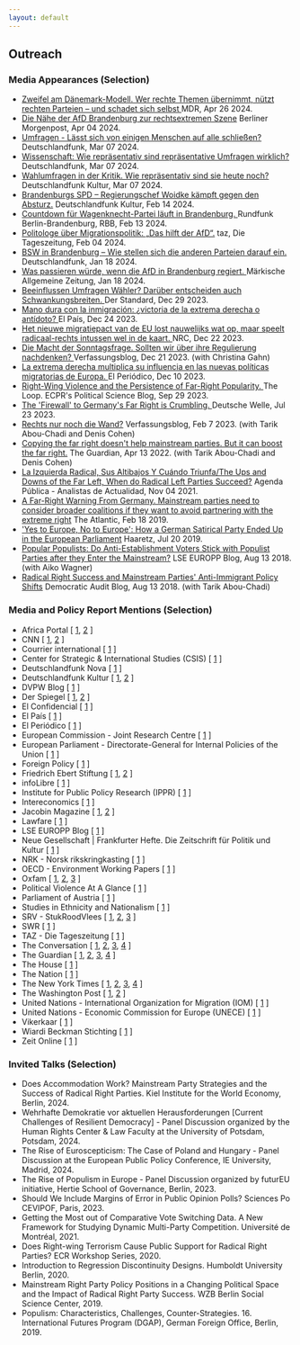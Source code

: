 ```yaml
---
layout: default
---
```

<h2>Outreach</h2>


<h3>Media Appearances (Selection)</h3>

<ul>

<li><a href= "https://www.mdr.de/wissen/psychologie-sozialwissenschaften/politische-strategie-gegen-die-afd-themen-uebernehmen-100.html">Zweifel am Dänemark-Modell. Wer rechte Themen übernimmt, nützt rechten Parteien – und schadet sich selbst </a> <it>MDR</it>, Apr 26 2024.</li>

<li><a href= "https://www.morgenpost.de/berlin/article242024164/Die-Naehe-der-AfD-Brandenburg-zur-rechtsextremen-Szene.html">Die Nähe der AfD Brandenburg zur rechtsextremen Szene</a> <it>Berliner Morgenpost</it>, Apr 04 2024.</li>

<li><a href= "https://www.deutschlandfunk.de/wackeliges-fundament-wie-repraesentativ-sind-repraesentative-umfragen-wirklich-dlf-b09611a3-100.html">Umfragen - Lässt sich von einigen Menschen auf alle schließen?</a> <it>Deutschlandfunk</it>, Mar 07 2024.</li>

<li><a href= "https://www.deutschlandfunk.de/wissenschaft-wie-repraesentativ-sind-repraesentative-umfragen-wirklich-dlf-82dd38a9-100.html">Wissenschaft: Wie repräsentativ sind repräsentative Umfragen wirklich?</a> <it>Deutschlandfunk</it>, Mar 07 2024.</li>

<li><a href= "https://www.deutschlandfunkkultur.de/wahlumfragen-in-der-kritik-wie-repraesentativ-sind-sie-heute-noch-dlf-kultur-f4d1e50d-100.html">Wahlumfragen in der Kritik. Wie repräsentativ sind sie heute noch?</a> <it>Deutschlandfunk Kultur</it>, Mar 07 2024.</li>

<li><a href= "https://www.deutschlandfunkkultur.de/brandenburgs-spd-regierungschef-woidke-kaempft-gegen-den-absturz-laenderreport-dlf-kultur-dd9b4265-100.html">Brandenburgs SPD – Regierungschef Woidke kämpft gegen den Absturz.</a> <it>Deutschlandfunk Kultur</it>, Feb 14 2024.</li>

<li><a href= "https://www.rbb24.de/politik/beitrag/2024/02/brandenburg-politi-parteien-bsw-landesverband-wagenknecht.html">Countdown für Wagenknecht-Partei läuft in Brandenburg. </a> <it>Rundfunk Berlin-Brandenburg, RBB</it>, Feb 13 2024.</li>

<li><a href= "https://taz.de/Politologe-ueber-Migrationspolitik/!5989700/"> Politologe über Migrationspolitik: „Das hilft der AfD“.</a> <it>taz, Die Tageszeitung</it>, Feb 04 2024.</li>

<li><a href= "https://www.deutschlandfunk.de/bsw-in-brandenburg-wie-stellen-sich-die-anderen-parteien-darauf-ein-dlf-62ff33ed-100.html">BSW in Brandenburg – Wie stellen sich die anderen Parteien darauf ein. </a> <it>Deutschlandfunk</it>, Jan 18 2024.</li>

<li><a href= "https://www.maz-online.de/brandenburg/was-wuerde-passieren-wenn-die-afd-in-brandenburg-regiert-7Y2OOW6MQ5HYRFIAPKEZQ5TFZQ.html">Was passieren würde, wenn die AfD in Brandenburg regiert. </a> <it>Märkische Allgemeine Zeitung</it>, Jan 18 2024.</li>

<li><a href= "https://www.derstandard.de/story/3000000198650/beeinflussen-umfragen-waehler-darueber-entscheiden-auch-schwankungsbreiten">Beeinflussen Umfragen Wähler? Darüber entscheiden auch Schwankungsbreiten. </a> <it>Der Standard</it>, Dec 29 2023.</li>

<li><a href= "https://elpais.com/internacional/2023-12-24/mano-dura-con-la-inmigracion-victoria-de-la-extrema-derecha-o-antidoto.html">Mano dura con la inmigración: ¿victoria de la extrema derecha o antídoto? </a> <it>El País</it>, Dec 24 2023.</li>

<li><a href= "https://www.nrc.nl/nieuws/2023/12/22/het-nieuwe-migratiepact-van-de-eu-lost-nauwelijks-wat-op-maar-speelt-radicaal-rechts-intussen-wel-in-de-kaart-a4185182">Het nieuwe migratiepact van de EU lost nauwelijks wat op, maar speelt radicaal-rechts intussen wel in de kaart. </a> <it>NRC</it>, Dec 22 2023.</li>

<li><a href= "https://verfassungsblog.de/die-macht-der-sonntagsfrage/">Die Macht der Sonntagsfrage. Sollten wir über ihre Regulierung nachdenken? </a> <it>Verfassungsblog</it>, Dec 21 2023. (with Christina Gahn)</li>

<li><a href= "https://www.elperiodico.com/es/internacional/20231210/extrema-derecha-multiplica-influencia-nuevas-politicas-migratorias-europa-95571964">La extrema derecha multiplica su influencia en las nuevas políticas migratorias de Europa. </a> <it>El Periódico</it>, Dec 10 2023.</li>

<li><a href= "https://theloop.ecpr.eu/right-wing-violence-and-the-persistence-of-far-right-popularity/">Right-Wing Violence and the Persistence of Far-Right Popularity. </a> <it>The Loop. ECPR's Political Science Blog</it>, Sep 29 2023.</li>

<li><a href= "https://www.dw.com/en/why-copying-the-far-right-doesnt-work-for-mainstream-parties/a-66311564">The 'Firewall' to Germany's Far Right is Crumbling.  </a> <it>Deutsche Welle</it>, Jul 23 2023.</li>

<li><a href= "https://verfassungsblog.de/rechts-nur-noch-die-wand/">Rechts nur noch die Wand?</a> <it>Verfassungsblog</it>, Feb 7 2023. (with Tarik Abou-Chadi and Denis Cohen)</li>

<li><a href= "https://www.theguardian.com/world/commentisfree/2022/apr/13/copying-far-right-doesnt-help-mainstream-parties">Copying the far right doesn't help mainstream parties. But it can boost the far right.</a> <it>The Guardian</it>, Apr 13 2022. (with Tarik Abou-Chadi and Denis Cohen)</li>

<li><a href= "https://agendapublica.elpais.com/noticia/13514/izquierda-radical-sus-altibajos-cuando-triunfa">La Izquierda Radical, Sus Altibajos Y Cuándo Triunfa/The Ups and Downs of the Far Left, When do Radical Left Parties Succeed?</a> <it>Agenda Pública - Analistas de Actualidad</it>, Nov 04 2021.</li>

<li><a href= "https://www.theatlantic.com/international/archive/2020/02/germany-afd-angela-merkel-thuringia/606541/">A Far-Right Warning From Germany. Mainstream parties need to consider broader coalitions if they want to avoid partnering with the extreme right</a> <it>The Atlantic</it>, Feb 18 2019.</li>

<li><a href= "https://www.haaretz.com/world-news/2019-07-20/ty-article-magazine/.premium/how-a-german-satirical-party-ended-up-in-the-european-parliament/0000017f-e400-d38f-a57f-e65238570000">'Yes to Europe, No to Europe': How a German Satirical Party Ended Up in the European Parliament</a> <it>Haaretz</it>, Jul 20 2019.</li>

<li><a href= "https://blogs.lse.ac.uk/europpblog/2019/08/13/popular-populists-do-anti-establishment-voters-stick-with-populist-parties-after-they-enter-the-mainstream/">Popular Populists: Do Anti-Establishment Voters Stick with Populist Parties after they Enter the Mainstream?</a> <it>LSE EUROPP Blog</it>, Aug 13 2018. (with Aiko Wagner)</li>

<li><a href= "http://www.democraticaudit.com/2018/07/24/radical-right-success-and-mainstream-parties-anti-immigrant-policy-shifts/">Radical Right Success and Mainstream Parties' Anti-Immigrant Policy Shifts</a> <it>Democratic Audit Blog</it>, Aug 13 2018. (with Tarik Abou-Chadi)</li>

</ul>

<h3>Media and Policy Report Mentions (Selection)</h3>
        
<ul>
<li>
Africa Portal 
  [
  <a href= "https://africaportal.org/publication/sustaining-peace-harnessing-power-south-sudanese-women/">1</a>,
  <a href= "https://africaportal.org/publication/towards-gender-equal-peace-counting-women-meaningful-participation/">2</a>
  ]
</li>

<li>
CNN 
  [
  <a href= "https://edition.cnn.com/2019/10/22/opinions/marie-yovanovitch-launches-insurrection-hunt/index.html">1</a>,
  <a href= "https://edition.cnn.com/2024/01/19/opinions/germany-far-right-afd-ban-hockenos/index.html">2</a>
  ] 
</li>

<li>
Courrier international
  [
  <a href= "https://www.courrierinternational.com/article/route-des-balkans-l-espace-schengen-patit-de-la-crise-migratoire">1</a>
  ] 
</li>

<li>
Center for Strategic & International Studies (CSIS)
  [
  <a href= "https://www.csis.org/analysis/elevating-women-peacebuilders-amidst-covid-19">1</a>
  ]
</li>


<li>
Deutschlandfunk Nova
  [
  <a href= "https://ondemand-mp3.dradio.de/file/dradio/2022/04/21/deutschlandfunknova_mariupol_20220421_6d0efc11.mp3">1</a>
  ]
</li>

<li>
Deutschlandfunk Kultur 
  [
  <a href= "https://www.deutschlandfunkkultur.de/stimmenfang-am-rechten-rand-lohnt-sich-nicht-dlf-kultur-b8cde89c-100.html">1</a>,
  <a href= "https://www.deutschlandfunkkultur.de/wahrnehmungsluecke-deshalb-sind-umfrageergebnisse-keine-wahlergebnisse-dlf-kultur-6cf54334-100.html">2</a>
  ]
</li>

<li>
DVPW Blog
  [
  <a href= "https://www.dvpw.de/blog/schwaecht-eine-programmatische-annaeherung-der-unionsparteien-an-die-afd-den-wahlerfolg-der-rechtspopulisten-eher-nicht-ein-beitrag-von-marc-debus">1</a>
  ]
</li>

<li>
Der Spiegel
  [
  <a href="https://www.spiegel.de/wissenschaft/mensch/alternative-fuer-deutschland-politikstil-please-staerke-die-afd-a-a6a6b50c-2944-4674-acdc-446eff3f93d1">1</a>,
  <a href="https://www.spiegel.de/wissenschaft/mensch/rechtsextremismus-die-forschung-zeigt-wie-man-die-afd-kleinkriegt-kolumne-a-3c7e1a1d-e9f8-4d1d-a0b7-f5d457f8eb98?sara_ref=re-so-app-sh">2</a>
  ]
</li>

<li>
El Confidencial 
  [
  <a href= "https://blogs.elconfidencial.com/espana/tribuna/2022-08-22/dos-revoluciones-preocupar-centroderecha_3478192">1</a>
  ]
</li>

<li>
El País 
  [
  <a href= "https://agendapublica.elpais.com/noticia/18704/amenaza-al-equilibrio-politico-aleman">1</a>
  ]
</li>

<li>
El Periódico 
  [
  <a href= "https://www.elperiodico.cat/ca/societat/20230618/guia-detectar-desmuntar-discurs-odi-88750605">1</a>
  ]
</li>  

<li>
European Commission - Joint Research Centre
  [
  <a href= "https://op.europa.eu/en/publication-detail/-/publication/ef4a0bc1-5763-11ee-9220-01aa75ed71a1">1</a>
  ]
</li>

<li>
European Parliament - Directorate-General for Internal Policies of the Union
  [
  <a href= "https://op.europa.eu/en/publication-detail/-/publication/4779627d-90ad-11e9-9369-01aa75ed71a1/language-en/format-PDF/source-127484602">1</a>
  ]
</li>

<li>
Foreign Policy 
  [
  <a href= "https://foreignpolicy.com/2023/11/01/the-far-right-is-winning-europes-immigration-debate/">1</a>
  ]
</li>

<li>
Friedrich Ebert Stiftung 
  [
  <a href= "https://library.fes.de/pdf-files/bueros/stockholm/21030.pdf">1</a>, 
  <a href= "https://library.fes.de/pdf-files/a-p-b/18074.pdf">2</a>
  ]
</li>

<li>
infoLibre
  [
  <a href= "https://www.infolibre.es/politica/casos-estudios-reacciones-explican-pacto-migratorio-no-debilita-contrario-extrema-derecha_1_1763922.html">1</a>
  ]
</li>

<li>
Institute for Public Policy Research (IPPR)
  [
  <a href= "https://www.ippr.org/research/publications/road-to-renewal">1</a>
  ]
</li>

<li>
Intereconomics
  [
  <a href= "https://www.intereconomics.eu/contents/year/2024/number/2/article/the-far-right-and-the-2024-european-elections.html">1</a>
  ]
</li>

<li>
Jacobin Magazine 
  [
  <a href= "https://jacobin.com/2022/05/denmark-far-right-vandalism-left-wing-artworks-situationists-jorn-asger-hard-line/">1</a>, 
  <a href="https://jacobin.de/artikel/wo-liegt-das-potenzial-einer-wagenknecht-partei-gruendung-linke-konservative-carsten-braband/">2</a>
  ]
</li>

<li>
Lawfare
  [
  <a href= "https://www.lawfaremedia.org/article/why-focus-gender-increases-national-security">1</a>
  ]
</li>

<li>
LSE EUROPP Blog 
  [
  <a href= "https://blogs.lse.ac.uk/europpblog/2021/07/08/there-is-little-evidence-european-integration-has-created-a-representation-gap-between-politicians-and-voters/">1</a>
  ]
</li>

<li>
Neue Gesellschaft | Frankfurter Hefte. Die Zeitschrift für Politik und Kultur
  [
  <a href= "https://www.frankfurter-hefte.de/artikel/annaehern-oder-abgrenzen-3864/">1</a>
  ]
</li>

<li>
NRK - Norsk rikskringkasting
  [
  <a href= "https://www.nrk.no/trondelag/sann-blir-samfunnet-pavirka-av-kvinnelige-ledere-1.16627349">1</a>
  ]
</li>


<li>
OECD - Environment Working Papers
  [
  <a href= "https://www.oecd-ilibrary.org/environment/women-s-leadership-in-environmental-action_f0038d22-en">1</a>
  ]
</li>

<li>
Oxfam
  [
  <a href= "https://policy-practice.oxfam.org/resources/achieving-sustainable-development-goals-5-and-6-the-case-for-gender-transformat-620967/">1</a>,
  <a href= "https://policy-practice.oxfam.org/resources/the-gendered-impact-of-explosive-weapons-use-in-populated-areas-in-yemen-620909/">2</a>,
  <a href= "https://policy-practice.oxfam.org/resources/women-in-conflict-zones-620690/">3</a>
  ]
</li>

<li>
Political Violence At A Glance
  [
  <a href= "https://politicalviolenceataglance.org/2023/01/26/the-colombian-government-and-the-eln-rebels-are-negotiating-again-women-need-a-seat-at-the-table/">1</a>
  ]
</li>

<li>
Parliament of Austria
  [
  <a href= "https://www.parlament.gv.at/aktuelles/mediathek/XXVII/VER/202?TS=1705928552">1</a>
  ]
</li>

<li>
Studies in Ethnicity and Nationalism
  [
  <a href= "https://senjournal.co.uk/2022/07/10/blog-post-nationalism-and-welfare-chauvinism-right-wing-populism-in-europe-and-the-2022-french-presidential-elections/">1</a>
  ]
</li>

<li>
SRV - StukRoodVlees
  [
  <a href= "https://stukroodvlees.nl/kiezer-steeds-meer-radicaal-rechts/">1</a>,
  <a href= "https://stukroodvlees.nl/open-deur-of-isoleren-imiteren/">2</a>,
  <a href= "https://stukroodvlees.nl/episode-120-the-clusterfk-of-the-mainstream-right-with-tarik-abou-chadi/">3</a>
  ]
</li>

<li>
SWR 
  [
  <a href= "https://www.swr.de/swraktuell/baden-wuerttemberg/mannheimer-studie-uebernahme-rechter-themen-staerkt-radikale-parteien-100.html">1</a>
  ]
</li>

<li>
TAZ - Die Tageszeitung 
  [
  <a href= "https://taz.de/Studie-zu-Wahlerfolgen-rechter-Parteien/!5849870/">1</a>
  ]
</li>

<li>
The Conversation 
  [
  <a href= "https://theconversation.com/the-exclusion-of-women-in-myanmar-politics-helped-fuel-the-military-coup-154701">1</a>,
  <a href="https://theconversation.com/women-play-a-critical-role-in-diplomacy-and-security-so-why-arent-more-in-positions-of-power-170875">2</a>,
  <a href="https://theconversation.com/why-men-overwhelmingly-wear-the-uns-blue-helmets-a-former-us-ambassador-explains-why-decades-of-recruiting-women-peacekeepers-has-had-little-effect-186683">3</a>,
  <a href="https://theconversation.com/when-russia-and-ukraine-eventually-restart-peace-talks-involving-women-or-not-could-be-a-key-factor-in-an-agreement-actually-sticking-189207">4</a>
  ]
</li>

<li>
The Guardian 
  [
  <a href= "https://www.theguardian.com/news/2019/may/14/why-copying-the-populist-right-isnt-going-to-save-the-left">1</a>,
  <a href= "https://www.theguardian.com/commentisfree/2022/jul/03/as-macron-does-quiet-deals-with-le-pen-the-far-right-has-france-in-its-grip">2</a>,
  <a href= "https://www.theguardian.com/world/2023/nov/26/far-right-normalised-mainstream-parties-geert-wilders-dutch">3</a>,
  <a href= "https://www.theguardian.com/commentisfree/2024/apr/15/reform-uk-rishi-sunak-netherlands-europe-tories">4</a>
  ] 
</li>

<li>
The House 
  [
  <a href= "https://www.politicshome.com/thehouse/article/professor-see-now-polling">1</a>
  ] 
</li>

<li>
The Nation 
  [
  <a href= "https://www.thenation.com/article/world/strategies-defeat-afd-germany/">1</a>
  ] 
</li>

<li>
The New York Times 
  [
  <a href= "https://www.nytimes.com/interactive/2019/06/26/opinion/sunday/republican-platform-far-right.html">1</a>,
  <a href= "https://www.nytimes.com/2023/02/08/opinion/germany-far-right-afd.html">2</a>,
  <a href= "https://www.nytimes.com/2023/12/05/opinion/climate-change-europe-conservatives.html">3</a>,
  <a href= "https://www.nytimes.com/2024/01/31/opinion/biden-border-immigration.html">4</a>
  ]
</li>

<li>
The Washington Post 
  [
  <a href= "https://www.washingtonpost.com/opinions/2019/09/04/why-germany-europe-cant-afford-accommodate-radical-right/">1</a>, 
  <a href= "https://www.washingtonpost.com/politics/2021/07/15/countries-different-colombia-lebanon-lgbtq-advocates-are-helping-lead-protests-build-peace/">2</a>
  ]
</li>

<li>
United Nations - International Organization for Migration (IOM)
  [
  <a href= "https://publications.iom.int/system/files/pdf/wmr_2020.pdf">1</a>
  ]
</li>

<li>
United Nations - Economic Commission for Europe (UNECE)  
  [
  <a href= "https://unece.org/info/publications/pub/359183">1</a>
  ]
</li>

<li>
Vikerkaar
  [
  <a href= "https://www.vikerkaar.ee/archives/29872">1</a>
  ]
</li>

<li>
Wiardi Beckman Stichting
  [
  <a href= "https://wbs.nl/publicaties/economisch-links-groen-en-progressief#_ednref9">1</a>
  ]
</li>

<li>
Zeit Online 
  [
  <a href= "https://www.zeit.de/news/2022-04/21/studie-uebernahme-rechter-themen-staerkt-radikale-parteien">1</a>
  ]
</li>

</ul>





<h3>Invited Talks (Selection)</h3>
        
<ul>
<li>Does Accommodation Work? Mainstream Party Strategies and the Success of Radical Right Parties. <it>Kiel Institute for the World Economy</it>, Berlin, 2024.</li>
<li>Wehrhafte Demokratie vor aktuellen Herausforderungen [Current Challenges of Resilient Democracy] - Panel Discussion organized by the <it>Human Rights Center & Law Faculty at the University of Potsdam</it>, Potsdam, 2024.</li>
<li>The Rise of Euroscepticism: The Case of Poland and Hungary - Panel Discussion at the <it>European Public Policy Conference, IE University</it>, Madrid, 2024.</li>
<li>The Rise of Populism in Europe - Panel Discussion organized by <it>futurEU initiative, Hertie School of Governance</it>, Berlin, 2023.</li>
<li>Should We Include Margins of Error in Public Opinion Polls? <it>Sciences Po CEVIPOF</it>, Paris, 2023.</li>
<li>Getting the Most out of Comparative Vote Switching Data. A New Framework for Studying Dynamic Multi-Party Competition. <it>Université de Montréal</it>, 2021.</li>
<li>Does Right-wing Terrorism Cause Public Support for Radical Right Parties? <it>ECR Workshop Series</it>, 2020.</li>
<li>Introduction to Regression Discontinuity Designs. <it>Humboldt University Berlin</it>, 2020.</li>
<li>Mainstream Right Party Policy Positions in a Changing Political Space and the Impact of Radical Right Party Success. <it>WZB Berlin Social Science Center, 2019.</it></li>
<li>Populism: Characteristics, Challenges, Counter-Strategies. <it>16. International Futures Program (DGAP), German Foreign Office, Berlin, 2019.</it></li>
</ul>

